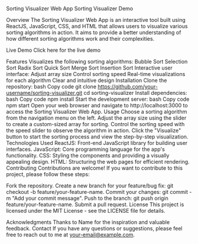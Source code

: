 
Sorting Visualizer Web App
Sorting Visualizer Demo

Overview
The Sorting Visualizer Web App is an interactive tool built using ReactJS, JavaScript, CSS, and HTML that allows users to visualize various sorting algorithms in action. It aims to provide a better understanding of how different sorting algorithms work and their complexities.

Live Demo
Click here for the live demo

Features
Visualizes the following sorting algorithms:
Bubble Sort
Selection Sort
Radix Sort
Quick Sort
Merge Sort
Insertion Sort
Interactive user interface:
Adjust array size
Control sorting speed
Real-time visualizations for each algorithm
Clear and intuitive design
Installation
Clone the repository:
bash
Copy code
git clone https://github.com/your-username/sorting-visualizer.git
cd sorting-visualizer
Install dependencies:
bash
Copy code
npm install
Start the development server:
bash
Copy code
npm start
Open your web browser and navigate to http://localhost:3000 to access the Sorting Visualizer Web App.
Usage
Choose a sorting algorithm from the navigation menu on the left.
Adjust the array size using the slider to create a custom-sized array for sorting.
Control the sorting speed with the speed slider to observe the algorithm in action.
Click the "Visualize" button to start the sorting process and view the step-by-step visualization.
Technologies Used
ReactJS: Front-end JavaScript library for building user interfaces.
JavaScript: Core programming language for the app's functionality.
CSS: Styling the components and providing a visually appealing design.
HTML: Structuring the web pages for efficient rendering.
Contributing
Contributions are welcome! If you want to contribute to this project, please follow these steps:

Fork the repository.
Create a new branch for your feature/bug fix: git checkout -b feature/your-feature-name.
Commit your changes: git commit -m "Add your commit message".
Push to the branch: git push origin feature/your-feature-name.
Submit a pull request.
License
This project is licensed under the MIT License - see the LICENSE file for details.

Acknowledgments
Thanks to Name for the inspiration and valuable feedback.
Contact
If you have any questions or suggestions, please feel free to reach out to me at your-email@example.com.

